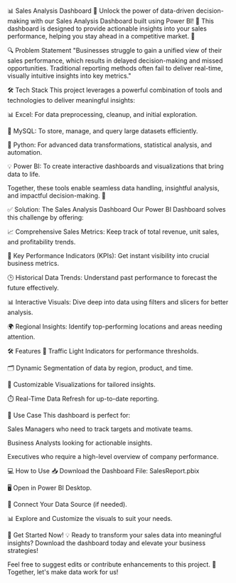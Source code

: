 📊 Sales Analysis Dashboard 🌟
Unlock the power of data-driven decision-making with our Sales Analysis Dashboard built using Power BI! 🚀 This dashboard is designed to provide actionable insights into your sales performance, helping you stay ahead in a competitive market. 💼

🔍 Problem Statement
"Businesses struggle to gain a unified view of their sales performance, which results in delayed decision-making and missed opportunities. Traditional reporting methods often fail to deliver real-time, visually intuitive insights into key metrics."

🛠️ Tech Stack
This project leverages a powerful combination of tools and technologies to deliver meaningful insights:

📊 Excel: For data preprocessing, cleanup, and initial exploration.

🔗 MySQL: To store, manage, and query large datasets efficiently.

🐍 Python: For advanced data transformations, statistical analysis, and automation.

💡 Power BI: To create interactive dashboards and visualizations that bring data to life.

Together, these tools enable seamless data handling, insightful analysis, and impactful decision-making. 🎯

✅ Solution: The Sales Analysis Dashboard
Our Power BI Dashboard solves this challenge by offering:

📈 Comprehensive Sales Metrics: Keep track of total revenue, unit sales, and profitability trends.

🎯 Key Performance Indicators (KPIs): Get instant visibility into crucial business metrics.

🕒 Historical Data Trends: Understand past performance to forecast the future effectively.

📊 Interactive Visuals: Dive deep into data using filters and slicers for better analysis.

🌍 Regional Insights: Identify top-performing locations and areas needing attention.

🛠️ Features
🚦 Traffic Light Indicators for performance thresholds.

🗂️ Dynamic Segmentation of data by region, product, and time.

🌟 Customizable Visualizations for tailored insights.

⏱️ Real-Time Data Refresh for up-to-date reporting.

🎯 Use Case
This dashboard is perfect for:

Sales Managers who need to track targets and motivate teams.

Business Analysts looking for actionable insights.

Executives who require a high-level overview of company performance.

💻 How to Use
📥 Download the Dashboard File: SalesReport.pbix

🖥️ Open in Power BI Desktop.

🔄 Connect Your Data Source (if needed).

📊 Explore and Customize the visuals to suit your needs.

🚀 Get Started Now!
💡 Ready to transform your sales data into meaningful insights? Download the dashboard today and elevate your business strategies!

Feel free to suggest edits or contribute enhancements to this project. 🤝 Together, let's make data work for us!
